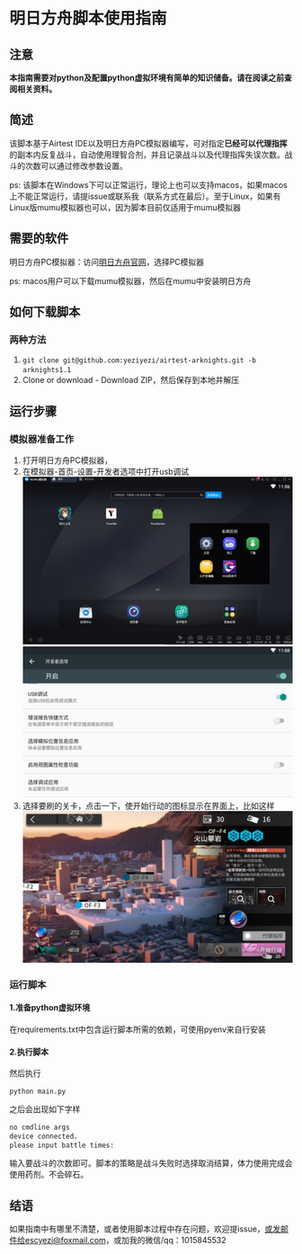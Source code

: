 # 明日方舟脚本使用指南
## 注意
**本指南需要对python及配置python虚拟环境有简单的知识储备。请在阅读之前查阅相关资料。**
## 简述
该脚本基于Airtest IDE以及明日方舟PC模拟器编写，可对指定**已经可以代理指挥**的副本内反复战斗，自动使用理智合剂，并且记录战斗以及代理指挥失误次数。战斗的次数可以通过修改参数设置。

ps: 该脚本在Windows下可以正常运行，理论上也可以支持macos，如果macos上不能正常运行，请提issue或联系我（联系方式在最后）。至于Linux，如果有Linux版mumu模拟器也可以，因为脚本目前仅适用于mumu模拟器

## 需要的软件
明日方舟PC模拟器：访问[明日方舟官网](https://ak.hypergryph.com/index)，选择PC模拟器

ps: macos用户可以下载mumu模拟器，然后在mumu中安装明日方舟
## 如何下载脚本
### 两种方法
1. ```git clone git@github.com:yeziyezi/airtest-arknights.git -b arknights1.1```
2. Clone or download - Download ZIP，然后保存到本地并解压
## 运行步骤
### 模拟器准备工作
1. 打开明日方舟PC模拟器，
2. 在模拟器-首页-设置-开发者选项中打开usb调试
![sys-setting](readme-images/sys-setting.png)
![open-usb-debug](readme-images/open-usb-debug.png)
3. 选择要刷的关卡，点击一下，使开始行动的图标显示在界面上，比如这样
![readyToFight](readme-images/readyToFight.png)
### 运行脚本
#### 1.准备python虚拟环境
在requirements.txt中包含运行脚本所需的依赖，可使用pyenv来自行安装
#### 2.执行脚本
然后执行
```
python main.py
```

之后会出现如下字样
```
no cmdline args
device connected.
please input battle times:
```
输入要战斗的次数即可。脚本的策略是战斗失败时选择取消结算，体力使用完成会使用药剂。不会碎石。
## 结语
如果指南中有哪里不清楚，或者使用脚本过程中存在问题，欢迎提issue，或发邮件给escyezi@foxmail.com，或加我的微信/qq：1015845532
